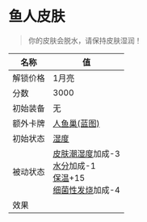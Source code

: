 # 鱼人皮肤  
> 你的皮肤会脱水，请保持皮肤湿润！  
  
名称  |  值  
----  |  ----  
解锁价格  |  1月亮  
分数  |  3000  
初始装备  |  无  
额外卡牌  |  [人鱼巢(蓝图)](Bp_MermaidNest.md)  
初始状态  |  [湿度](Wetness.md)  
被动状态  |  [皮肤潮湿度](SkinHumidity.md)加成-3<br>[水分](Hydration.md)加成-1<br>[保温](InsulationCold.md)+15<br>[细菌性发烧](BacteriaFever.md)加成-4  
效果  |    


<script>document.title="鱼人皮肤 - 卡牌生存百科 Card Survival Wiki";</script>